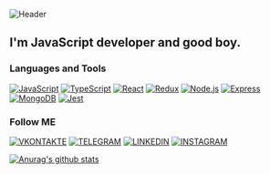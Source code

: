 ![Header](https://i.ibb.co/gT0DmNn/chess.jpg)

## I'm JavaScript developer and good boy.


### Languages and Tools
[![JavaScript](https://img.shields.io/badge/-JavaScript-131414?style=for-the-badge&logo=javascript)](https://learn.javascript.ru/)
[![TypeScript](https://img.shields.io/badge/-TypeScript-131414?style=for-the-badge&logo=typescript)](https://www.typescriptlang.org/)
[![React](https://img.shields.io/badge/-React-131414?style=for-the-badge&logo=react)](https://reactjs.org/)
[![Redux](https://img.shields.io/badge/-Redux-131414?style=for-the-badge&logo=redux)](https://redux.js.org/)
[![Node.js](https://img.shields.io/badge/-Node.js-131414?style=for-the-badge&logo=node.js)](https://nodejs.org/en/)
[![Express](https://img.shields.io/badge/-Express-131414?style=for-the-badge&logo=node.js)](https://expressjs.com/)
[![MongoDB](https://img.shields.io/badge/-MongoDB-131414?style=for-the-badge&logo=mongodb)](https://www.mongodb.com/)
[![Jest](https://img.shields.io/badge/-Jest-131414?style=for-the-badge&logo=jest)](https://jestjs.io/)

### Follow ME

[![VKONTAKTE](https://img.shields.io/badge/-VKONTAKTE-131414?style=for-the-badge&logo=vk)](
    https://vk.com/pavel.serebryany
)
[![TELEGRAM](https://img.shields.io/badge/-TELEGRAM-131414?style=for-the-badge&logo=telegram)](
    https://t.me/iampavell
)
[![LINKEDIN](https://img.shields.io/badge/-LINKEDIN-131414?style=for-the-badge&logo=linkedin)](
    https://www.linkedin.com/in/%D0%BF%D0%B0%D0%B2%D0%B5%D0%BB-%D1%81%D0%B5%D1%80%D0%B5%D0%B1%D1%80%D1%8F%D0%BD%D1%8B%D0%B9-a911691b2/
)
[![INSTAGRAM](https://img.shields.io/badge/-INSTAGRAM-131414?style=for-the-badge&logo=instagram)](
    https://www.instagram.com/only959595/
)

[![Anurag's github stats](https://github-readme-stats.vercel.app/api?username=pavel97107&count_private=true&show_icons=true&theme=dark)](https://github.com/anuraghazra/github-readme-stats)

